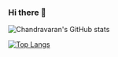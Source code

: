 ### Hi there 👋

<!--
**chandravaran/chandravaran** is a ✨ _special_ ✨ repository because its `README.md` (this file) appears on your GitHub profile.

Here are some ideas to get you started:

- 🔭 I’m currently working on ...
- 🌱 I’m currently learning ...
- 👯 I’m looking to collaborate on ...
- 🤔 I’m looking for help with ...
- 💬 Ask me about ...
- 📫 How to reach me: ...
- 😄 Pronouns: ...
- ⚡ Fun fact: ...
-->
<!-- [![Chandravaran's GitHub stats](https://github-readme-stats.vercel.app/api?username=chandravaran)](https://github.com/chandravaran/github-readme-stats) -->
![Chandravaran's GitHub stats](https://github-readme-stats-zeta-bice.vercel.app/api?username=chandravaran&show_icons=true&theme=radical&count_private=true)


<!-- <img align="center" src="https://github-readme-stats.vercel.app/api/top-langs/?username=chandravaran&count-private=true"/> -->
[![Top Langs](https://github-readme-stats-zeta-bice.vercel.app/api/top-langs/?username=chandravaran&count_private=true)](https://github.com/chandravaran/github-readme-stats)



